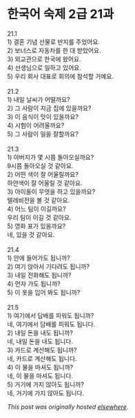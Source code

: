# 한국어 숙제 2급 21과

<p>21.1<br>1) &#44208;&#54844; &#44592;&#45392; &#49440;&#47932;&#47196; &#48152;&#51648;&#47484; &#51452;&#50632;&#50612;&#50836;.<br>2) &#48372;&#45320;&#49828;&#47196; &#51088;&#46041;&#52264;&#47484; &#54620; &#45824; &#48155;&#50520;&#50612;&#50836;.<br>3) &#50808;&#44368;&#44288;&#51004;&#47196; &#54620;&#44397;&#50640; &#50772;&#50612;&#50836;.<br>4) &#49440;&#49373;&#45784;&#51004;&#47196; &#51068;&#54616;&#44256; &#51080;&#50612;&#50836;.<br>5) &#50864;&#47532; &#54924;&#49324; &#45824;&#54364;&#47196; &#54924;&#51032;&#50640; &#52280;&#49437;&#54624; &#44144;&#50696;&#50836;.<br><br>21.2<br>1) &#45236;&#51068; &#45216;&#50472;&#44032; &#50612;&#46504;&#44620;&#50836;?<br>2) &#44536; &#49324;&#46988;&#51060; &#51648;&#44552; &#51665;&#50640; &#51080;&#51012;&#44620;&#50836;?<br>3) &#51060; &#51020;&#49885;&#51060; &#47579;&#51060; &#51080;&#51012;&#44620;&#50836;?<br>4) &#49884;&#54744;&#51060; &#50612;&#47140;&#50872;&#44620;&#50836;?<br>5) &#44536; &#49324;&#46988;&#51060; &#51068;&#51012; &#51096;&#54624;&#44620;&#50836;?<br><br>21.3<br>1) &#50500;&#48260;&#51648;&#44032; &#47751; &#49884;&#52196; &#46028;&#50500;&#50724;&#49892;&#44620;&#50836;?<br>9&#49884;&#52196; &#46028;&#50500;&#50724;&#49892; &#44163; &#44057;&#50500;&#50836;.<br>2) &#50612;&#46500; &#49353;&#51060; &#51096; &#50612;&#50872;&#47540;&#44620;&#50836;?<br>&#54616;&#50560;&#49353;&#51060; &#51096; &#50612;&#50872;&#47540; &#44163; &#44057;&#50500;&#50836;.<br>3) &#50500;&#51060;&#46308;&#51060; &#47924;&#50631;&#51012; &#54616;&#44256; &#51080;&#51012;&#44620;&#50836;?<br>&#53588;&#47112;&#48708;&#51204;&#51012; &#48380; &#44163; &#44057;&#50500;&#50836;.<br>4) &#50612;&#45712; &#54016;&#51060; &#51060;&#44600;&#44620;&#50836;?<br>&#50864;&#47532; &#54016;&#51060; &#51060;&#44600; &#44163; &#44057;&#50500;&#50836;.<br>5) &#50689;&#54868; &#54364;&#44032; &#51080;&#51012;&#44620;&#50836;?<br>&#45348;, &#51080;&#51012; &#44163; &#44057;&#50500;&#50836;.<br><br>21.4<br>1) &#50504;&#50640; &#46308;&#50612;&#44032;&#46020; &#46121;&#45768;&#44620;?<br>2) &#50668;&#44592; &#50505;&#50500;&#49436; &#44592;&#45796;&#47140;&#46020; &#46121;&#45768;&#44620;?<br>3) &#45236;&#51068; &#51204;&#54868;&#54644;&#46020; &#46121;&#45768;&#44620;?<br>4) &#47676;&#51088; &#44032;&#46020; &#46121;&#45768;&#44620;?<br>5) &#51060; &#50743;&#51012; &#51077;&#50612; &#48400;&#46020; &#46121;&#45768;&#44620;?<br><br>21.5<br>1) &#50668;&#44592;&#50640;&#49436; &#45812;&#48176;&#47484; &#54588;&#50892;&#46020; &#46121;&#45768;&#44620;?<br>&#45348;, &#50668;&#44592;&#50640;&#49436; &#45812;&#48176;&#47484; &#54588;&#50892;&#46020; &#46121;&#45768;&#45796;.<br>2) &#45236;&#51068; &#46024;&#51012; &#45236;&#46020; &#46121;&#45768;&#44620;?<br>&#45348;, &#45236;&#51068; &#46024;&#51012; &#45236;&#46020; &#46121;&#45768;&#45796;.<br>3) &#52852;&#46300;&#47196; &#44228;&#49328;&#54644;&#46020; &#46121;&#45768;&#44620;?<br>&#45348;, &#52852;&#46300;&#47196; &#44228;&#49328;&#54644;&#46020; &#46121;&#45768;&#45796;.<br>4) &#51060; &#47932;&#51012; &#47560;&#49492;&#46020; &#46121;&#45768;&#44620;?<br>&#45348;, &#51060; &#47932;&#51012; &#47560;&#49492;&#46020; &#46121;&#45768;&#45796;.<br>5) &#44144;&#44592;&#50640; &#44032;&#51648; &#50506;&#50500;&#46020; &#46121;&#45768;&#44620;?<br>&#45348;, &#44144;&#44592;&#50640; &#44032;&#51648; &#50506;&#50500;&#46020; &#46121;&#45768;&#45796;.</p>


*This post was originally hosted [elsewhere](http://planspace.blogspot.com/2009/03/2-21.html).*
